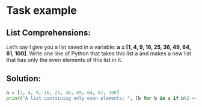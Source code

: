 
# Task example
## List Comprehensions:

Let’s say I give you a list saved in a variable: __a = [1, 4, 9, 16, 25, 36, 49, 64, 81, 100]__. Write one line of Python that takes this list a and makes a new list that has only the even elements of this list in it.

## Solution:

```python
a = [1, 4, 9, 16, 25, 36, 49, 64, 81, 100]
print("A list containing only even elements: ", [b for b in a if b%2 == 0])